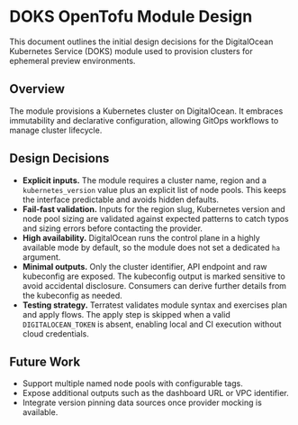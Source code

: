 # DOKS OpenTofu Module Design

This document outlines the initial design decisions for the DigitalOcean
Kubernetes Service (DOKS) module used to provision clusters for ephemeral
preview environments.

## Overview

The module provisions a Kubernetes cluster on DigitalOcean. It embraces
immutability and declarative configuration, allowing GitOps workflows to manage
cluster lifecycle.

## Design Decisions

- **Explicit inputs.** The module requires a cluster name, region and a
  `kubernetes_version` value plus an explicit list of node pools. This keeps
  the interface predictable and avoids hidden defaults.
- **Fail-fast validation.** Inputs for the region slug, Kubernetes version and
  node pool sizing are validated against expected patterns to catch typos and
  sizing errors before contacting the provider.
- **High availability.** DigitalOcean runs the control plane in a highly
  available mode by default, so the module does not set a dedicated `ha`
  argument.
- **Minimal outputs.** Only the cluster identifier, API endpoint and raw
  kubeconfig are exposed. The kubeconfig output is marked sensitive to avoid
  accidental disclosure. Consumers can derive further details from the
  kubeconfig as needed.
- **Testing strategy.** Terratest validates module syntax and exercises plan
  and apply flows. The apply step is skipped when a valid
  `DIGITALOCEAN_TOKEN` is absent, enabling local and CI execution without cloud
  credentials.

## Future Work

- Support multiple named node pools with configurable tags.
- Expose additional outputs such as the dashboard URL or VPC identifier.
- Integrate version pinning data sources once provider mocking is available.
